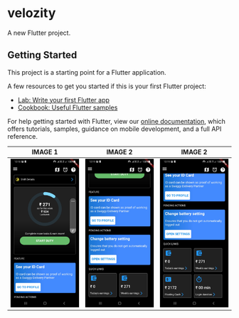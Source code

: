# velozity

A new Flutter project.

## Getting Started

This project is a starting point for a Flutter application.

A few resources to get you started if this is your first Flutter project:

- [Lab: Write your first Flutter app](https://flutter.dev/docs/get-started/codelab)
- [Cookbook: Useful Flutter samples](https://flutter.dev/docs/cookbook)

For help getting started with Flutter, view our
[online documentation](https://flutter.dev/docs), which offers tutorials,
samples, guidance on mobile development, and a full API reference.


IMAGE 1             |  IMAGE 2             |  IMAGE 2
:-------------------------:|:-------------------------:|:-------------------------:
![](https://github.com/Samiksha99/Velozity/blob/main/Images/Screenshot_20211111-101853.jpg)  |  ![](https://github.com/Samiksha99/Velozity/blob/main/Images/Screenshot_20211111-101902.jpg)  |  ![](https://github.com/Samiksha99/Velozity/blob/main/Images/Screenshot_20211111-101913.jpg)
